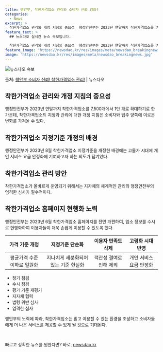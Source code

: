 ```yaml
---
title: 행안부, 착한가격업소 관리와 소비자 신뢰 강화!
categories:
  - News
excerpt: >
  착한가격업소 관리와 개정 지침의 중요성  행정안전부는 2023년 연말까지 착한가격업소를 7,500개에서 1만…
feature_text: >
  ## 뉴스다오 실시간 뉴스 속보입니다.

  착한가격업소 관리와 개정 지침의 중요성  행정안전부는 2023년 연말까지 착한가격업소를 7,500개에서 1만…
feature_image: 'https://newsdao.kr/res/images/meta/newsdao_breakingnews.jpg'
image: 'https://newsdao.kr/res/images/meta/newsdao_breakingnews.jpg'
---
```


![뉴스다오 속보](https://newsdao.kr/res/images/meta/newsdao_breakingnews.jpg)

<p>출처: <a href="https://newsdao.kr/4667" rel="dofollow">행안부 소비자 신뢰! 착한가격업소 관리!</a> | 뉴스다오</p>

<h2 data-ke-size="size26">착한가격업소 관리와 개정 지침의 중요성</h2>
<p data-ke-size="size16">행정안전부가 2023년 연말까지 착한가격업소를 7,500개에서 1만 개로 확대하기로 한 가운데, 착한가격업소의 지정과 관리에 대한 개정 지침은 소비자와 업주 양쪽에 이로운 변화를 가져올 수 있다.</p>

<h2 data-ke-size="size26">착한가격업소 지정기준 개정의 배경</h2>
<p data-ke-size="size16">행정안전부가 2023년 8월 착한가격업소 지정기준을 개정한 배경에는 고물가 시대에 개인 서비스 요금 안정화에 기여하고자 하는 의도가 담겨있다.</p>

<h2 data-ke-size="size26">착한가격업소 관리 방안</h2>
<p data-ke-size="size16">착한가격업소가 올바르게 운영되기 위해서는 지자체의 체계적인 관리와 행정안전부의 엄격한 심사가 필수적이다.</p>

<h2 data-ke-size="size26">착한가격업소 홈페이지 현행화 노력</h2>
<p data-ke-size="size16">행정안전부는 2023년 6월 착한가격업소 홈페이지를 전면 개편하여, 업소 정보를 수시로 현행화하여 이용자들이 더욱 손쉽게 이용할 수 있도록 했다.</p>

<table>
	<thead>
		<tr>
			<th style="text-align: center;">가격 기준 개정</th>
			<th style="text-align: center;">지정기준 단순화</th>
			<th style="text-align: center;">이용자 만족도 삭제</th>
			<th style="text-align: center;">고령화 시대 반영</th>
		</tr>
	</thead>
	<tbody>
		<tr>
			<td style="text-align: center;">평균가격 수준 이하로 일원화</td>
			<td style="text-align: center;">지나치게 세분화되어 있는 기준 현실화</td>
			<td style="text-align: center;">객관성 결여로 인해 제외</td>
			<td style="text-align: center;">개인 서비스 요금 안정화</td>
		</tr>
	</tbody>
</table>

<ul>
	<li>정기 점검</li>
	<li>수시 점검</li>
	<li>평가 기준 재평가</li>
	<li>지자체 협력</li>
	<li>법령 위반 심사</li>
	<li>엄격한 심사</li>
</ul>

<p data-ke-size="size16">행안부의 노력에 따라, 착한가격업소는 믿고 이용할 수 있는 환경을 조성하고 소비자들에게 더 나은 서비스를 제공할 수 있게 될 것으로 기대된다.</p>

<p data-ke-size="size16">&nbsp;</p> 

빠르고 정확한 뉴스를 원한다면? 바로, <a href="https://newsdao.kr" rel="dofollow">newsdao.kr</a>


